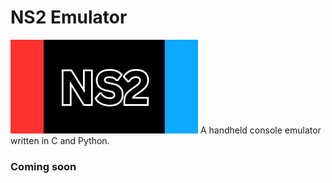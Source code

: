 # NS2 Emulator
<img src="banner.png" height="150px">
A handheld console emulator written in C and Python.

### Coming soon
